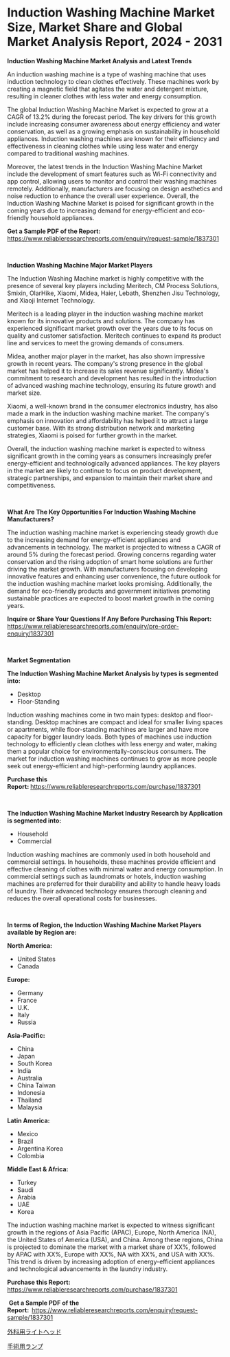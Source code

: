<p><h1>Induction Washing Machine Market Size, Market Share and Global Market Analysis Report, 2024 - 2031</h1></p><p><strong>Induction Washing Machine Market Analysis and Latest Trends</strong></p>
<p><p>An induction washing machine is a type of washing machine that uses induction technology to clean clothes effectively. These machines work by creating a magnetic field that agitates the water and detergent mixture, resulting in cleaner clothes with less water and energy consumption.</p><p>The global Induction Washing Machine Market is expected to grow at a CAGR of 13.2% during the forecast period. The key drivers for this growth include increasing consumer awareness about energy efficiency and water conservation, as well as a growing emphasis on sustainability in household appliances. Induction washing machines are known for their efficiency and effectiveness in cleaning clothes while using less water and energy compared to traditional washing machines.</p><p>Moreover, the latest trends in the Induction Washing Machine Market include the development of smart features such as Wi-Fi connectivity and app control, allowing users to monitor and control their washing machines remotely. Additionally, manufacturers are focusing on design aesthetics and noise reduction to enhance the overall user experience. Overall, the Induction Washing Machine Market is poised for significant growth in the coming years due to increasing demand for energy-efficient and eco-friendly household appliances.</p></p>
<p><strong>Get a Sample PDF of the Report:&nbsp;</strong> <a href="https://www.reliableresearchreports.com/enquiry/request-sample/1837301">https://www.reliableresearchreports.com/enquiry/request-sample/1837301</a></p>
<p>&nbsp;</p>
<p><strong>Induction Washing Machine Major Market Players</strong></p>
<p><p>The Induction Washing Machine market is highly competitive with the presence of several key players including Meritech, CM Process Solutions, Smixin, OlarHike, Xiaomi, Midea, Haier, Lebath, Shenzhen Jisu Technology, and Xiaoji Internet Technology.</p><p>Meritech is a leading player in the induction washing machine market known for its innovative products and solutions. The company has experienced significant market growth over the years due to its focus on quality and customer satisfaction. Meritech continues to expand its product line and services to meet the growing demands of consumers.</p><p>Midea, another major player in the market, has also shown impressive growth in recent years. The company's strong presence in the global market has helped it to increase its sales revenue significantly. Midea's commitment to research and development has resulted in the introduction of advanced washing machine technology, ensuring its future growth and market size.</p><p>Xiaomi, a well-known brand in the consumer electronics industry, has also made a mark in the induction washing machine market. The company's emphasis on innovation and affordability has helped it to attract a large customer base. With its strong distribution network and marketing strategies, Xiaomi is poised for further growth in the market.</p><p>Overall, the induction washing machine market is expected to witness significant growth in the coming years as consumers increasingly prefer energy-efficient and technologically advanced appliances. The key players in the market are likely to continue to focus on product development, strategic partnerships, and expansion to maintain their market share and competitiveness.</p></p>
<p>&nbsp;</p>
<p><strong>What Are The Key Opportunities For Induction Washing Machine Manufacturers?</strong></p>
<p><p>The induction washing machine market is experiencing steady growth due to the increasing demand for energy-efficient appliances and advancements in technology. The market is projected to witness a CAGR of around 5% during the forecast period. Growing concerns regarding water conservation and the rising adoption of smart home solutions are further driving the market growth. With manufacturers focusing on developing innovative features and enhancing user convenience, the future outlook for the induction washing machine market looks promising. Additionally, the demand for eco-friendly products and government initiatives promoting sustainable practices are expected to boost market growth in the coming years.</p></p>
<p><strong>Inquire or Share Your Questions If Any Before Purchasing This Report:</strong> <a href="https://www.reliableresearchreports.com/enquiry/pre-order-enquiry/1837301">https://www.reliableresearchreports.com/enquiry/pre-order-enquiry/1837301</a></p>
<p>&nbsp;</p>
<p><strong>Market Segmentation</strong></p>
<p><strong>The Induction Washing Machine Market Analysis by types is segmented into:</strong></p>
<p><ul><li>Desktop</li><li>Floor-Standing</li></ul></p>
<p><p>Induction washing machines come in two main types: desktop and floor-standing. Desktop machines are compact and ideal for smaller living spaces or apartments, while floor-standing machines are larger and have more capacity for bigger laundry loads. Both types of machines use induction technology to efficiently clean clothes with less energy and water, making them a popular choice for environmentally-conscious consumers. The market for induction washing machines continues to grow as more people seek out energy-efficient and high-performing laundry appliances.</p></p>
<p><strong>Purchase this Report:&nbsp;</strong><a href="https://www.reliableresearchreports.com/purchase/1837301">https://www.reliableresearchreports.com/purchase/1837301</a></p>
<p>&nbsp;</p>
<p><strong>The Induction Washing Machine Market Industry Research by Application is segmented into:</strong></p>
<p><ul><li>Household</li><li>Commercial</li></ul></p>
<p><p>Induction washing machines are commonly used in both household and commercial settings. In households, these machines provide efficient and effective cleaning of clothes with minimal water and energy consumption. In commercial settings such as laundromats or hotels, induction washing machines are preferred for their durability and ability to handle heavy loads of laundry. Their advanced technology ensures thorough cleaning and reduces the overall operational costs for businesses.</p></p>
<p>&nbsp;</p>
<p><strong>In terms of Region, the Induction Washing Machine Market Players available by Region are:</strong></p>
<p>
    <p> <strong> North America: </strong>
        <ul>
            <li>United States</li>
            <li>Canada</li>
        </ul>
        </p> 
    <p> <strong> Europe: </strong>
        <ul>
            <li>Germany</li>
            <li>France</li>
            <li>U.K.</li>
            <li>Italy</li>
            <li>Russia</li>
        </ul>
        </p> 
    <p> <strong> Asia-Pacific: </strong>
        <ul>
            <li>China</li>
            <li>Japan</li>
            <li>South Korea</li>
            <li>India</li>
            <li>Australia</li>
            <li>China Taiwan</li>
            <li>Indonesia</li>
            <li>Thailand</li>
            <li>Malaysia</li>
        </ul>
        </p> 
    <p> <strong> Latin America: </strong>
        <ul>
            <li>Mexico</li>
            <li>Brazil</li>
            <li>Argentina Korea</li>
            <li>Colombia</li>
        </ul>
        </p> 
    <p> <strong> Middle East & Africa: </strong>
        <ul>
            <li>Turkey</li>
            <li>Saudi</li>
            <li>Arabia</li>
            <li>UAE</li>
            <li>Korea</li>
        </ul>
    </p>
    </p>
<p><p>The induction washing machine market is expected to witness significant growth in the regions of Asia Pacific (APAC), Europe, North America (NA), the United States of America (USA), and China. Among these regions, China is projected to dominate the market with a market share of XX%, followed by APAC with XX%, Europe with XX%, NA with XX%, and USA with XX%. This trend is driven by increasing adoption of energy-efficient appliances and technological advancements in the laundry industry.</p></p>
<p><strong>Purchase this Report: </strong><a href="https://www.reliableresearchreports.com/purchase/1837301">https://www.reliableresearchreports.com/purchase/1837301</a></p>
<p>&nbsp;<strong>Get a Sample PDF of the Report:&nbsp;&nbsp;</strong><a href="https://www.reliableresearchreports.com/enquiry/request-sample/1837301">https://www.reliableresearchreports.com/enquiry/request-sample/1837301</a></p>
<p><strong></strong></p>
<p><p><a href="https://github.com/KaydenJohns1964/Market-Research-Report-List-1/blob/main/12927045961.md">外科用ライトヘッド</a></p><p><a href="https://github.com/marbadji/Market-Research-Report-List-1/blob/main/56332065960.md">手術用ランプ</a></p></p>